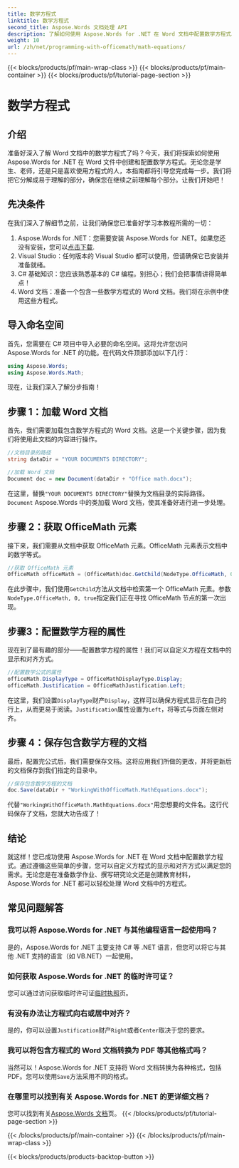 ```yaml
---
title: 数学方程式
linktitle: 数学方程式
second_title: Aspose.Words 文档处理 API
description: 了解如何使用 Aspose.Words for .NET 在 Word 文档中配置数学方程式。分步指南包含示例、常见问题解答等。
weight: 10
url: /zh/net/programming-with-officemath/math-equations/
---
```


{{< blocks/products/pf/main-wrap-class >}}
{{< blocks/products/pf/main-container >}}
{{< blocks/products/pf/tutorial-page-section >}}

# 数学方程式

## 介绍

准备好深入了解 Word 文档中的数学方程式了吗？今天，我们将探索如何使用 Aspose.Words for .NET 在 Word 文件中创建和配置数学方程式。无论您是学生、老师，还是只是喜欢使用方程式的人，本指南都将引导您完成每一步。我们将把它分解成易于理解的部分，确保您在继续之前理解每个部分。让我们开始吧！

## 先决条件

在我们深入了解细节之前，让我们确保您已准备好学习本教程所需的一切：

1.  Aspose.Words for .NET：您需要安装 Aspose.Words for .NET。如果您还没有安装，您可以[点击下载](https://releases.aspose.com/words/net/).
2. Visual Studio：任何版本的 Visual Studio 都可以使用，但请确保它已安装并准备就绪。
3. C# 基础知识：您应该熟悉基本的 C# 编程。别担心；我们会把事情讲得简单点！
4. Word 文档：准备一个包含一些数学方程式的 Word 文档。我们将在示例中使用这些方程式。

## 导入命名空间

首先，您需要在 C# 项目中导入必要的命名空间。这将允许您访问 Aspose.Words for .NET 的功能。在代码文件顶部添加以下几行：

```csharp
using Aspose.Words;
using Aspose.Words.Math;
```

现在，让我们深入了解分步指南！

## 步骤 1：加载 Word 文档

首先，我们需要加载包含数学方程式的 Word 文档。这是一个关键步骤，因为我们将使用此文档的内容进行操作。

```csharp
//文档目录的路径
string dataDir = "YOUR DOCUMENTS DIRECTORY";

//加载 Word 文档
Document doc = new Document(dataDir + "Office math.docx");
```

在这里，替换`"YOUR DOCUMENTS DIRECTORY"`替换为文档目录的实际路径。`Document` Aspose.Words 中的类加载 Word 文档，使其准备好进行进一步处理。

## 步骤 2：获取 OfficeMath 元素

接下来，我们需要从文档中获取 OfficeMath 元素。OfficeMath 元素表示文档中的数学等式。

```csharp
//获取 OfficeMath 元素
OfficeMath officeMath = (OfficeMath)doc.GetChild(NodeType.OfficeMath, 0, true);
```

在此步骤中，我们使用`GetChild`方法从文档中检索第一个 OfficeMath 元素。参数`NodeType.OfficeMath, 0, true`指定我们正在寻找 OfficeMath 节点的第一次出现。

## 步骤3：配置数学方程的属性

现在到了最有趣的部分——配置数学方程的属性！我们可以自定义方程在文档中的显示和对齐方式。

```csharp
//配置数学公式的属性
officeMath.DisplayType = OfficeMathDisplayType.Display;
officeMath.Justification = OfficeMathJustification.Left;
```

在这里，我们设置`DisplayType`财产`Display`，这样可以确保方程式显示在自己的行上，从而更易于阅读。`Justification`属性设置为`Left`，将等式与页面左侧对齐。

## 步骤 4：保存包含数学方程的文档

最后，配置完公式后，我们需要保存文档。这将应用我们所做的更改，并将更新后的文档保存到我们指定的目录中。

```csharp
//保存包含数学方程的文档
doc.Save(dataDir + "WorkingWithOfficeMath.MathEquations.docx");
```

代替`"WorkingWithOfficeMath.MathEquations.docx"`用您想要的文件名。这行代码保存了文档，您就大功告成了！

## 结论

就这样！您已成功使用 Aspose.Words for .NET 在 Word 文档中配置数学方程式。通过遵循这些简单的步骤，您可以自定义方程式的显示和对齐方式以满足您的需求。无论您是在准备数学作业、撰写研究论文还是创建教育材料，Aspose.Words for .NET 都可以轻松处理 Word 文档中的方程式。

## 常见问题解答

### 我可以将 Aspose.Words for .NET 与其他编程语言一起使用吗？
是的，Aspose.Words for .NET 主要支持 C# 等 .NET 语言，但您可以将它与其他 .NET 支持的语言（如 VB.NET）一起使用。

### 如何获取 Aspose.Words for .NET 的临时许可证？
您可以通过访问获取临时许可证[临时执照](https://purchase.aspose.com/temporary-license/)页。

### 有没有办法让方程式向右或居中对齐？
是的，你可以设置`Justification`财产`Right`或者`Center`取决于您的要求。

### 我可以将包含方程式的 Word 文档转换为 PDF 等其他格式吗？
当然可以！Aspose.Words for .NET 支持将 Word 文档转换为各种格式，包括 PDF。您可以使用`Save`方法采用不同的格式。

### 在哪里可以找到有关 Aspose.Words for .NET 的更详细文档？
您可以找到有关[Aspose.Words 文档](https://reference.aspose.com/words/net/)页。
{{< /blocks/products/pf/tutorial-page-section >}}

{{< /blocks/products/pf/main-container >}}
{{< /blocks/products/pf/main-wrap-class >}}

{{< blocks/products/products-backtop-button >}}
